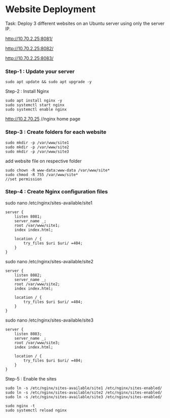 # Website Deployment  

Task:  Deploy 3 different websites on an Ubuntu server using only the server IP.  

http://10.70.2.25:8081/  

http://10.70.2.25:8082/  

http://10.70.2.25:8083/  



### Step-1 : Update your server  
```
sudo apt update && sudo apt upgrade -y
```
Step-2 : Install Nginx  
```
sudo apt install nginx -y  
sudo systemctl start nginx
sudo systemctl enable nginx
```
http://10.2.70.25        //nginx home page

### Step-3 : Create folders for each website
```
sudo mkdir -p /var/www/site1
sudo mkdir -p /var/www/site2
sudo mkdir -p /var/www/site3
```
add website file on respective folder 
```
sudo chown -R www-data:www-data /var/www/site*
sudo chmod -R 755 /var/www/site*                                                     //set permission
```
### Step-4 : Create Nginx configuration files

sudo nano /etc/nginx/sites-available/site1
```
server {
    listen 8081;
    server_name _;
    root /var/www/site1;
    index index.html;

    location / {
        try_files $uri $uri/ =404;
    }
}
```
sudo nano /etc/nginx/sites-available/site2  
```
server {
    listen 8082;
    server_name _;
    root /var/www/site2;
    index index.html;

    location / {
        try_files $uri $uri/ =404;
    }
}
```

sudo nano /etc/nginx/sites-available/site3

```
server {
    listen 8083;
    server_name _;
    root /var/www/site3;
    index index.html;

    location / {
        try_files $uri $uri/ =404;
    }
}
```
Step-5 :
Enable the sites
```
sudo ln -s /etc/nginx/sites-available/site1 /etc/nginx/sites-enabled/
sudo ln -s /etc/nginx/sites-available/site2 /etc/nginx/sites-enabled/
sudo ln -s /etc/nginx/sites-available/site3 /etc/nginx/sites-enabled/
```
```
sudo nginx -t
sudo systemctl reload nginx
```
